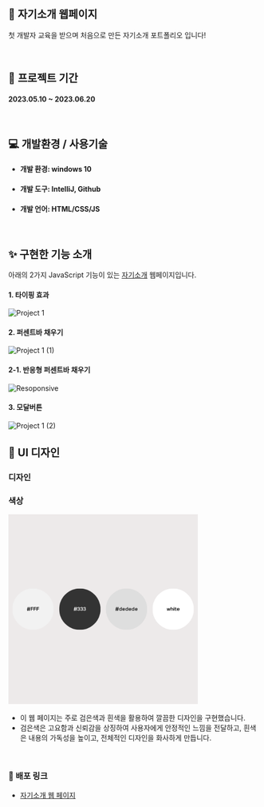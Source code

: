 ## 👋 자기소개 웹페이지

첫 개발자 교육을 받으며 처음으로 만든 자기소개 포트폴리오 입니다!

<br>

## 📅 프로젝트 기간
#### 2023.05.10 ~ 2023.06.20

<br>

## ‍💻 개발환경 / 사용기술
- #### 개발 환경: windows 10
- #### 개발 도구: IntelliJ, Github
- #### 개발 언어: HTML/CSS/JS

<br>

## ✨ 구현한 기능 소개
아래의 2가지 JavaScript 기능이 있는 <a href="https://www.minbumkim.com/">자기소개</a> 웹페이지입니다.

#### 1. 타이핑 효과
![Project 1](https://github.com/MinBumkim1901/portfolio/assets/108784591/f18b6c11-5892-4ed1-9918-fca50b8a5cb2)

#### 2. 퍼센트바 채우기
![Project 1 (1)](https://github.com/MinBumkim1901/portfolio/assets/108784591/3efdf8a5-b839-4c5e-bfa5-54710bf30739)

#### 2-1. 반응형 퍼센트바 채우기
![Resoponsive](https://github.com/MinBumkim1901/portfolio/assets/108784591/79b6c715-7975-4878-ad20-040cf2f90be0)


#### 3. 모달버튼
![Project 1 (2)](https://github.com/MinBumkim1901/portfolio/assets/108784591/43dcc88e-8afa-4f6d-abf4-5d9c0c9e23dc)
   <br>


## 🌈 UI 디자인

### 디자인

### 색상
<img width="380" height="380" src="./minbumkim-portpolio/src/main/resources/static/resources/images/color.png">

- 이 웹 페이지는 주로 검은색과 흰색을 활용하여 깔끔한 디자인을 구현했습니다.
- 검은색은 고요함과 신뢰감을 상징하여 사용자에게 안정적인 느낌을 전달하고,  흰색은 내용의 가독성을 높이고, 전체적인 디자인을 화사하게 만듭니다.


<br>

### 🔗 배포 링크
- <a href="https://www.minbumkim.com/">자기소개 웹 페이지</a>
